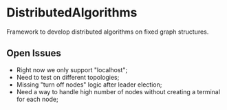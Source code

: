 # DistributedAlgorithms
Framework to develop distributed algorithms on fixed
graph structures.
## Open Issues
+ Right now we only support "localhost";
+ Need to test on different topologies;
+ Missing "turn off nodes" logic after leader election;
+ Need a way to handle high number of nodes without creating a terminal for each node;
